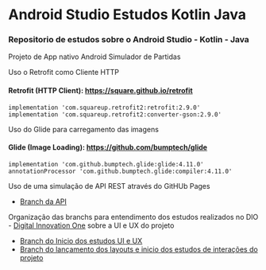 # Android Studio Estudos Kotlin Java
### Repositorio de estudos sobre o Android Studio - Kotlin - Java

Projeto de App nativo Android Simulador de Partidas

Uso o Retrofit como Cliente HTTP
#### Retrofit (HTTP Client): https://square.github.io/retrofit
    implementation 'com.squareup.retrofit2:retrofit:2.9.0'
    implementation 'com.squareup.retrofit2:converter-gson:2.9.0'
    
Uso do Glide para carregamento das imagens
#### Glide (Image Loading): https://github.com/bumptech/glide
    implementation 'com.github.bumptech.glide:glide:4.11.0'
    annotationProcessor 'com.github.bumptech.glide:compiler:4.11.0'
    
Uso de uma simulação de API REST através do GitHUb Pages

- [Branch da API](https://github.com/LanowarJR/matches-simulator-api)


Organização das branchs para entendimento dos estudos realizados no DIO - [Digital Innovation One](https://web.dio.me/course/componentes-layouts-e-uiux-em-apps-android/learning/70fe257d-e191-43b3-89b5-a5dbb5e6cd9a?back=/browse) sobre a UI e UX do projeto

  - [Branch do Inicio dos estudos UI e UX](https://github.com/LanowarJR/Android-Studio-Estudos-Kotlin-Java/tree/componentes-layout-ui-ux-estudos)
  - [Branch do lançamento dos layouts e inicio dos estudos de interações do projeto](https://github.com/LanowarJR/Android-Studio-Estudos-Kotlin-Java/tree/release-layouts-ui-ux)
